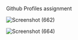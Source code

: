 Github Profiles assignment


![Screenshot (662)](https://user-images.githubusercontent.com/94943625/147385381-1190f03e-08ab-436d-a1c0-95434231b608.png)


![Screenshot (664)](https://user-images.githubusercontent.com/94943625/147385382-f1f34183-4722-410f-8a25-780f8fb59088.png)
